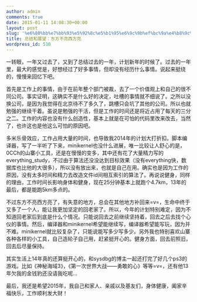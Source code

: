 ```yaml
---
author: admin
comments: true
date: 2015-01-11 14:08:30+00:00
layout: post
slug: '%e6%80%bb%e7%bb%93%e5%92%8c%e5%b1%95%e6%9c%9b%ef%bc%9a%e4%b8%9c%e6%96%b9%e4%b8%8d%e4%ba%ae%e8%a5%bf%e6%96%b9%e4%ba%ae'
title: 总结和展望：东方不亮西方亮
wordpress_id: 510
---
```


一转眼，一年又过去了，又到了总结过去的一年，计划新年的时候了。过去的一年里，最大的感觉是，好想经过了好多事情，但却没有经历什么事情。说起来挺绕的，慢慢来回忆下吧。

首先是工作上的事情，由于在前年整个部门被裁，去了一个价值观上和自己的很不同公司。事实证明，这确实不是什么好的决定，吐槽的事情就不细说了。之所以没换公司，是因为我觉得在北京待不了多久了，跳槽只会坑了其他的公司。所以也就勉强的继续干着。虽说是勉强的干活，但是工作的时间还是将近占用了每天的三分之二。工作的内容也没有什么创造性，基本上就是在可怕的代码里改来改去，当然了，也许这也是他这么可怕的原因吧。

多米乐骨效应，工作占用大量的时间，也导致我2014年的计划大打折扣。脚本编译器，写了一半听了下来，minikernel也没什么进展，唯一比较让人舒心的是，0CCh的山寨小工具，还是在慢慢的变多，其中还有花了大量精力写的everything_study，不过由于算法还没没达到目标效果（没有everything快，数据库也比他的大很多），所以没有放出来，也就是自己在用。确实也是因为工作的原因，没有太多时间和精力去改造文件id间相互索引的算法了。再说说健身，同样的理由，工作时间长影响身体和健身，现在25分钟基本上就跑个4.7km，13年的最后，都是能跑5km多点的。

不过东方不亮西方亮了，有失意的地方，总会在其他地方补回来=v=，生命中终于又多了一个人，能让我更加坚定的回老家了。所以，今年的计划特别难定，因为不知道回老家后到底是什么个情况。只能说回去之前继续坚持着，回去之后去找个心仪的事情。然后，编译器和minikernel希望能继续写，编译器希望能写玩，因为并不难。minikernel就比较复杂了，只能说能写多少写多少。另外我也特别喜欢山寨各种各样的小工具，自己造轮子自己用，赶紧挺开心的。健身方面，回去前照旧，回去后尽量保持。

其实生活上14年真的还算挺开心的，和sysdbg的博主一起还打完了好几个ps3的游戏。比如《神秘海域3》，《第一次世界大战——勇敢的心》等等=v=，还有他13年欠我的金钱豹还没请我吃呢...

最后，我还是希望2015年，我自己和家人、亲戚以及基友们，身体健康，阖家辛福快乐，工作顺利发大财！
